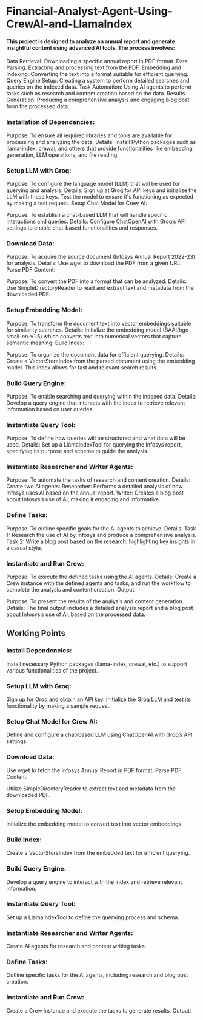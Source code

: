 # Financial-Analyst-Agent-Using-CrewAI-and-LlamaIndex


 
#### This project is designed to analyze an annual report and generate insightful content using advanced AI tools. The process involves:

Data Retrieval: Downloading a specific annual report in PDF format.
Data Parsing: Extracting and processing text from the PDF.
Embedding and Indexing: Converting the text into a format suitable for efficient querying.
Query Engine Setup: Creating a system to perform detailed searches and queries on the indexed data.
Task Automation: Using AI agents to perform tasks such as research and content creation based on the data.
Results Generation: Producing a comprehensive analysis and engaging blog post from the processed data.
 
### Installation of Dependencies:

Purpose: To ensure all required libraries and tools are available for processing and analyzing the data.
Details: Install Python packages such as llama-index, crewai, and others that provide functionalities like embedding generation, LLM operations, and file reading.
### Setup LLM with Groq:

Purpose: To configure the language model (LLM) that will be used for querying and analysis.
Details: Sign up at Groq for API keys and initialize the LLM with these keys. Test the model to ensure it's functioning as expected by making a test request.
Setup Chat Model for Crew AI:

Purpose: To establish a chat-based LLM that will handle specific interactions and queries.
Details: Configure ChatOpenAI with Groq’s API settings to enable chat-based functionalities and responses.
### Download Data:

Purpose: To acquire the source document (Infosys Annual Report 2022-23) for analysis.
Details: Use wget to download the PDF from a given URL.
Parse PDF Content:

Purpose: To convert the PDF into a format that can be analyzed.
Details: Use SimpleDirectoryReader to read and extract text and metadata from the downloaded PDF.
### Setup Embedding Model:

Purpose: To transform the document text into vector embeddings suitable for similarity searches.
Details: Initialize the embedding model (BAAI/bge-small-en-v1.5) which converts text into numerical vectors that capture semantic meaning.
Build Index:

Purpose: To organize the document data for efficient querying.
Details: Create a VectorStoreIndex from the parsed document using the embedding model. This index allows for fast and relevant search results.
### Build Query Engine:

Purpose: To enable searching and querying within the indexed data.
Details: Develop a query engine that interacts with the index to retrieve relevant information based on user queries.
### Instantiate Query Tool:

Purpose: To define how queries will be structured and what data will be used.
Details: Set up a LlamaIndexTool for querying the Infosys report, specifying its purpose and schema to guide the analysis.
### Instantiate Researcher and Writer Agents:

Purpose: To automate the tasks of research and content creation.
Details: Create two AI agents:
Researcher: Performs a detailed analysis of how Infosys uses AI based on the annual report.
Writer: Creates a blog post about Infosys’s use of AI, making it engaging and informative.
### Define Tasks:

Purpose: To outline specific goals for the AI agents to achieve.
Details:
Task 1: Research the use of AI by Infosys and produce a comprehensive analysis.
Task 2: Write a blog post based on the research, highlighting key insights in a casual style.
### Instantiate and Run Crew:

Purpose: To execute the defined tasks using the AI agents.
Details: Create a Crew instance with the defined agents and tasks, and run the workflow to complete the analysis and content creation.
Output:

Purpose: To present the results of the analysis and content generation.
Details: The final output includes a detailed analysis report and a blog post about Infosys’s use of AI, based on the processed data.
## Working Points
### Install Dependencies:

Install necessary Python packages (llama-index, crewai, etc.) to support various functionalities of the project.
### Setup LLM with Groq:

Sign up for Groq and obtain an API key.
Initialize the Groq LLM and test its functionality by making a sample request.
### Setup Chat Model for Crew AI:

Define and configure a chat-based LLM using ChatOpenAI with Groq’s API settings.
### Download Data:

Use wget to fetch the Infosys Annual Report in PDF format.
Parse PDF Content:

Utilize SimpleDirectoryReader to extract text and metadata from the downloaded PDF.
### Setup Embedding Model:

Initialize the embedding model to convert text into vector embeddings.
### Build Index:

Create a VectorStoreIndex from the embedded text for efficient querying.
### Build Query Engine:

Develop a query engine to interact with the index and retrieve relevant information.
### Instantiate Query Tool:

Set up a LlamaIndexTool to define the querying process and schema.
### Instantiate Researcher and Writer Agents:

Create AI agents for research and content writing tasks.
### Define Tasks:

Outline specific tasks for the AI agents, including research and blog post creation.
### Instantiate and Run Crew:

Create a Crew instance and execute the tasks to generate results.
Output:

 





